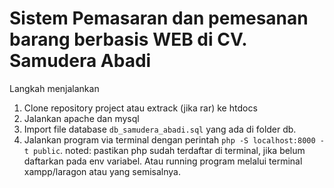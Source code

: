 # Sistem Pemasaran dan pemesanan barang berbasis WEB di CV. Samudera Abadi

Langkah menjalankan
1. Clone repository project atau extrack (jika rar) ke htdocs
2. Jalankan apache dan mysql
3. Import file database ```db_samudera_abadi.sql``` yang ada di folder db.
4. Jalankan program via terminal dengan perintah ```php -S localhost:8000 -t public```. noted: pastikan php sudah terdaftar di terminal, jika belum daftarkan pada env variabel. Atau running program melalui terminal xampp/laragon atau yang semisalnya.